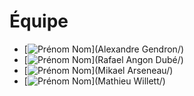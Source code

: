# Équipe

<!-- Présentation des rôles et responsabilités de chacun des membres de l'équipe -->

* [![Prénom Nom]( https://placehold.co/600x400?text=membre+v)](Alexandre Gendron/)
* [![Prénom Nom]( https://placehold.co/600x400?text=membre+v)](Rafael Angon Dubé/)
* [![Prénom Nom]( https://placehold.co/600x400?text=membre+v)](Mikael Arseneau/)
* [![Prénom Nom]( https://placehold.co/600x400?text=membre+v)](Mathieu Willett/)
